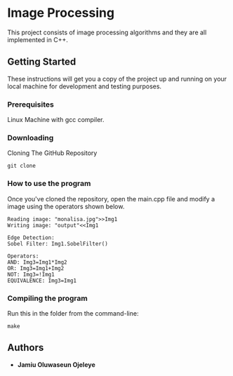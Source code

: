 

# Image Processing

This project consists of image processing algorithms and they are all implemented in C++.

## Getting Started

These instructions will get you a copy of the project up and running on your local machine for development and testing purposes. 

### Prerequisites
Linux Machine with gcc compiler.

### Downloading
Cloning The GitHub Repository

```
git clone 
```
### How to use the program
Once you've cloned the repository, open the main.cpp file and modify a image using the operators shown below.


```
Reading image: "monalisa.jpg">>Img1 
Writing image: "output"<<Img1

Edge Detection:
Sobel Filter: Img1.SobelFilter()

Operators:
AND: Img3=Img1*Img2
OR: Img3=Img1+Img2
NOT: Img3=!Img1
EQUIVALENCE: Img3=Img1
```

### Compiling the program
Run this in the folder from the command-line:

```
make
```

## Authors
* **Jamiu Oluwaseun Ojeleye** 
